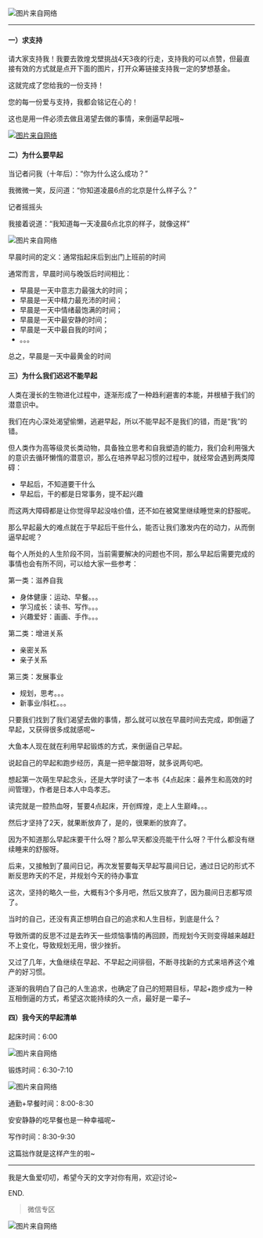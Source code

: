 ![图片来自网络](http://image.dayuaidaodao.com/writing/image/L001-000.png)

***

#### 一）求支持

请大家支持我！我要去敦煌戈壁挑战4天3夜的行走，支持我的可以点赞，但最直接有效的方式就是点开下面的图片，打开众筹链接支持我一定的梦想基金。

这就完成了您给我的一份支持！

您的每一份爱与支持，我都会铭记在心的！

这也是用一件必须去做且渴望去做的事情，来倒逼早起哦~

[![图片来自网络](http://image.dayuaidaodao.com/writing/image/L001-001.jpg)](https://www.runorout.cn/app/?srctag=menu#/yearly_plan/faraway)

#### 二）为什么要早起

当记者问我（十年后）：“你为什么这么成功？”

我微微一笑，反问道：“你知道凌晨6点的北京是什么样子么？”

记者摇摇头

我接着说道：“我知道每一天凌晨6点北京的样子，就像这样”

![图片来自网络](http://image.dayuaidaodao.com/writing/image/L001-002.jpg)

早晨时间的定义：通常指起床后到出门上班前的时间

通常而言，早晨时间与晚饭后时间相比：

- 早晨是一天中意志力最强大的时间；
- 早晨是一天中精力最充沛的时间；
- 早晨是一天中情绪最饱满的时间；
- 早晨是一天中最安静的时间；
- 早晨是一天中最自我的时间；
- 。。。

总之，早晨是一天中最黄金的时间

#### 三）为什么我们迟迟不能早起

人类在漫长的生物进化过程中，逐渐形成了一种趋利避害的本能，并根植于我们的潜意识中。

我们在内心深处渴望偷懒，逃避早起，所以不能早起不是我们的错，而是“我”的错。

但人类作为高等级灵长类动物，具备独立思考和自我塑造的能力，我们会利用强大的意识去循环懒惰的潜意识，那么在培养早起习惯的过程中，就经常会遇到两类障碍：

- 早起后，不知道要干什么
- 早起后，干的都是日常事务，提不起兴趣

而这两大障碍都是让你觉得早起没啥价值，还不如在被窝里继续睡觉来的舒服呢。

那么早起最大的难点就在于早起后干些什么，能否让我们激发内在的动力，从而倒逼早起呢？

每个人所处的人生阶段不同，当前需要解决的问题也不同，那么早起后需要完成的事情也会有所不同，可以给大家一些参考：

第一类：滋养自我

- 身体健康：运动、早餐。。。
- 学习成长：读书、写作。。。
- 兴趣爱好：画画、手作。。。

第二类：增进关系

- 亲密关系
- 亲子关系

第三类：发展事业

- 规划，思考。。。
- 新事业/斜杠。。。

只要我们找到了我们渴望去做的事情，那么就可以放在早晨时间去完成，即倒逼了早起，又获得很多成就感呢~

大鱼本人现在就在利用早起锻炼的方式，来倒逼自己早起。

说起自己的早起和跑步经历，真是一把辛酸泪呀，就多说两句吧。

想起第一次萌生早起念头，还是大学时读了一本书《4点起床：最养生和高效的时间管理》，作者是日本人中岛孝志。

读完就是一腔热血呀，誓要4点起床，开创辉煌，走上人生巅峰。。。

然后才坚持了2天，就果断放弃了，是的，很果断的放弃了。

因为不知道那么早起床要干什么呀？那么早天都没亮能干什么呀？干什么都没有继续睡来的舒服呀。

后来，又接触到了晨间日记，再次发誓要每天早起写晨间日记，通过日记的形式不断反思昨天的不足，并规划今天的待办事宜

这次，坚持的略久一些，大概有3个多月吧，然后又放弃了，因为晨间日志都写烦了。

当时的自己，还没有真正想明白自己的追求和人生目标，到底是什么？

导致所谓的反思不过是去昨天一些烦恼事情的再回顾，而规划今天则变得越来越赶不上变化，导致规划无用，很少挫折。

又过了几年，大鱼继续在早起、不早起之间徘徊，不断寻找新的方式来培养这个难产的好习惯。

逐渐的我明白了自己的人生追求，也确定了自己的短期目标，早起+跑步成为一种互相倒逼的方式，希望这次能持续的久一点，最好是一辈子~

#### 四）我今天的早起清单

起床时间：6:00

![图片来自网络](http://image.dayuaidaodao.com/writing/image/L001-003.jpg)

锻炼时间：6:30-7:10

![图片来自网络](http://image.dayuaidaodao.com/writing/image/L001-004.jpg)

通勤+早餐时间：8:00-8:30

安安静静的吃早餐也是一种幸福呢~

写作时间：8:30-9:30

这篇拙作就是这样产生的啦~

-----------------------------------------------

我是大鱼爱叨叨，希望今天的文字对你有用，欢迎讨论~

END.

> 微信专区

![图片来自网络](http://image.dayuaidaodao.com/writing/image/wechat-code-1228-1000-1000-imageview2-imageslim.png)
